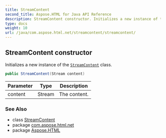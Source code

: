 ```yaml
---
title: StreamContent
second_title: Aspose.HTML for Java API Reference
description: StreamContent constructor. Initializes a new instance of the StreamContent class
type: docs
weight: 10
url: /java/com.aspose.html.net/streamcontent/streamcontent/
---
```

## StreamContent constructor

Initializes a new instance of the [`StreamContent`](../) class.

```java
public StreamContent(Stream content)
```

| Parameter | Type | Description |
| --- | --- | --- |
| content | Stream | The content. |

### See Also

* class [StreamContent](../)
* package [com.aspose.html.net](../../streamcontent/)
* package [Aspose.HTML](../../../)
